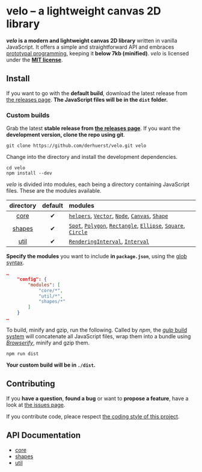 # velo – a lightweight canvas 2D library

***velo* is a modern and lightweight canvas 2D library** written in vanilla JavaScript. It offers a simple and straightforward API and embraces [prototypal programming](http://davidwalsh.name/javascript-objects-deconstruction#simpler-object-object), keeping it **below 7kb (minified)**. *velo* is licensed under the **[MIT license](LICENSE)**.



## Install

If you want to go with the **default build**, download the latest release from [the releases page](/derhuerst/velo/releases). **The JavaScript files will be in the `dist` folder.**


### Custom builds

Grab the latest **stable release from [the releases page](/derhuerst/velo/releases)**. If you want the **development version, clone the repo using git**.

```shell
git clone https://github.com/derhuerst/velo.git velo
```

Change into the directory and install the development dependencies.

```shell
cd velo
npm install --dev
```

*velo* is divided into modules, each being a directory containing JavaScript files. These are the modules available.

|directory|default|modules|
|:--:|:--:|:--|
|[core](src/core)|✔|[`helpers`](src/core/01-helpers.js), [`Vector`](src/core/02-Vector.js), [`Node`](src/core/04-Node.js), [`Canvas`](src/core/05-Canvas.js), [`Shape`](src/core/06-Shape.js)|
|[shapes](src/shapes)|✔|[`Spot`](src/shapes/01-Spot.js), [`Polygon`](src/shapes/02-Polygon.js), [`Rectangle`](src/shapes/03-Rectangle.js), [`Ellipse`](src/shapes/04-Ellipse.js), [`Square`](src/shapes/05-Square.js), [`Circle`](src/shapes/06-Circle.js)|
|[util](src/util)|✔|[`RenderingInterval`](src/util/01-RenderingInterval.js), [`Interval`](src/util/02-Interval.js)|

**Specify the modules** you want to include **in `package.json`**, using the [glob syntax](https://github.com/isaacs/node-glob#glob-primer).

```json
…
	"config": {
		"modules": [
			"core/*",
			"util/*",
			"shapes/*"
		]
	}
…
```

To build, minify and gzip, run the following. Called by *npm*, the [*gulp* build system](http://gulpjs.com) will concatenate all JavaScript files, wrap them into a bundle using [*Browserify*](http://browserify.org/), minify and gzip them.

```shell
npm run dist
```

**Your custom build will be in `./dist`.**



## Contributing

If you **have a question**, **found a bug** or want to **propose a feature**, have a look at [the issues page](https://github.com/derhuerst/velo/issues).

If you contribute code, pleace respect [the coding style of this project](.editorconfig).



## API Documentation

- [core](docs/core.md)
- [shapes](docs/shapes.md)
- [util](docs/util.md)
